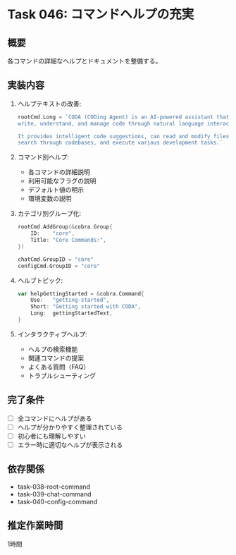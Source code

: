 # Task 046: コマンドヘルプの充実

## 概要
各コマンドの詳細なヘルプとドキュメントを整備する。

## 実装内容
1. ヘルプテキストの改善:
   ```go
   rootCmd.Long = `CODA (CODing Agent) is an AI-powered assistant that helps you
   write, understand, and manage code through natural language interaction.
   
   It provides intelligent code suggestions, can read and modify files,
   search through codebases, and execute various development tasks.`
   ```

2. コマンド別ヘルプ:
   - 各コマンドの詳細説明
   - 利用可能なフラグの説明
   - デフォルト値の明示
   - 環境変数の説明

3. カテゴリ別グループ化:
   ```go
   rootCmd.AddGroup(&cobra.Group{
       ID:    "core",
       Title: "Core Commands:",
   })
   
   chatCmd.GroupID = "core"
   configCmd.GroupID = "core"
   ```

4. ヘルプトピック:
   ```go
   var helpGettingStarted = &cobra.Command{
       Use:   "getting-started",
       Short: "Getting started with CODA",
       Long:  gettingStartedText,
   }
   ```

5. インタラクティブヘルプ:
   - ヘルプの検索機能
   - 関連コマンドの提案
   - よくある質問（FAQ）
   - トラブルシューティング

## 完了条件
- [ ] 全コマンドにヘルプがある
- [ ] ヘルプが分かりやすく整理されている
- [ ] 初心者にも理解しやすい
- [ ] エラー時に適切なヘルプが表示される

## 依存関係
- task-038-root-command
- task-039-chat-command
- task-040-config-command

## 推定作業時間
1時間